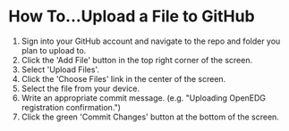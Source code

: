 # How To...Upload a File to GitHub

1. Sign into your GitHub account and navigate to the repo and folder you plan to upload to.
2. Click the 'Add File' button in the top right corner of the screen.
3. Select 'Upload Files'.
4. Click the 'Choose Files' link in the center of the screen.
5. Select the file from your device.
6. Write an appropriate commit message.  (e.g. "Uploading OpenEDG registration confirmation.")
7. Click the green 'Commit Changes' button at the bottom of the screen.
